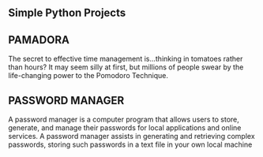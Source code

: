 ## Simple Python Projects


## PAMADORA

The secret to effective time management is...thinking in tomatoes rather than hours? It may seem silly at first, but millions of people swear by the life-changing power to the Pomodoro Technique.

## PASSWORD MANAGER

A password manager is a computer program that allows users to store, generate, and manage their passwords for local applications and online services. A password manager assists in generating and retrieving complex passwords, storing such passwords in a text file in your own local machine
